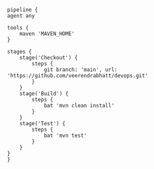 
    pipeline {
    agent any

    tools {
        maven 'MAVEN_HOME'
    }

    stages {
        stage('Checkout') {
            steps {
                git branch: 'main', url: 'https://github.com/veerendrabhatt/devops.git'
            }
        }
        stage('Build') {
            steps {
                bat 'mvn clean install'
            }
        }
        stage('Test') {
            steps {
                bat 'mvn test'
            }
        }
    }
    }

